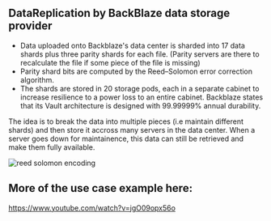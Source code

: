 ## DataReplication by BackBlaze data storage provider

* Data uploaded onto Backblaze's data center is sharded into 17 data shards plus three parity shards for each file. (Parity servers are there to recalculate the file if some piece of the file is missing)
* Parity shard bits are computed by the Reed–Solomon error correction algorithm. 
* The shards are stored in 20 storage pods, each in a separate cabinet to increase resilience to a power loss to an entire cabinet. Backblaze states that its Vault architecture is designed with 99.99999% annual durability.

The idea is to break the data into multiple pieces (i.e maintain different shards) and then store it accross many servers in the data center. When a server goes down for maintainence, this data can still be retrieved and make them fully available.

![reed solomon encoding](https://user-images.githubusercontent.com/6800366/37762274-d3445332-2de1-11e8-870c-4b6c375291af.PNG)


## More of the use case example here:
https://www.youtube.com/watch?v=jgO09opx56o
